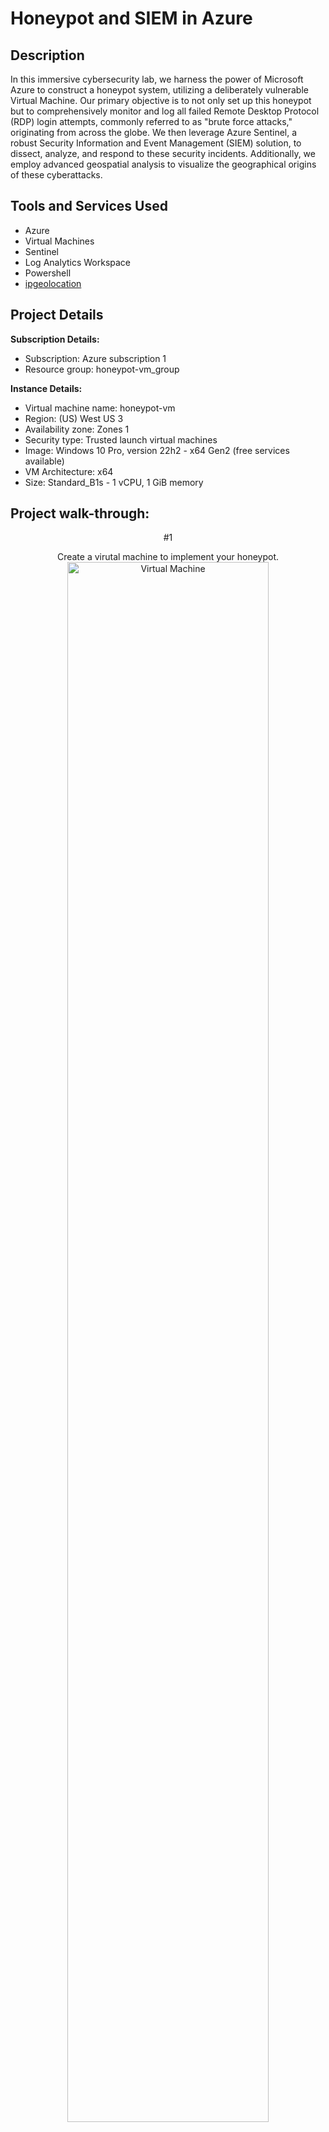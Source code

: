 <h1>Honeypot and SIEM in Azure</h1>


<h2>Description</h2>
In this immersive cybersecurity lab, we harness the power of Microsoft Azure to construct a honeypot system, utilizing a deliberately vulnerable Virtual Machine. Our primary objective is to not only set up this honeypot but to comprehensively monitor and log all failed Remote Desktop Protocol (RDP) login attempts, commonly referred to as "brute force attacks," originating from across the globe. We then leverage Azure Sentinel, a robust Security Information and Event Management (SIEM) solution, to dissect, analyze, and respond to these security incidents. Additionally, we employ advanced geospatial analysis to visualize the geographical origins of these cyberattacks.
<br/>


<h2>Tools and Services Used</h2>

- Azure
- Virtual Machines
- Sentinel
- Log Analytics Workspace
- Powershell
- [ipgeolocation](https://app.ipgeolocation.io/)


<h2>Project Details</h2>

<b>Subscription Details:</b>
- Subscription: Azure subscription 1
- Resource group: honeypot-vm_group

<b>Instance Details:</b>
- Virtual machine name: honeypot-vm
- Region: (US) West US 3
- Availability zone: Zones 1
- Security type: Trusted launch virtual machines
- Image: Windows 10 Pro, version 22h2 - x64 Gen2 (free services available)
- VM Architecture: x64
- Size: Standard_B1s - 1 vCPU, 1 GiB memory

   
<h2>Project walk-through:</h2>

<p align="center">
 #1 
<p align="center">
Create a virutal machine to implement your honeypot.<br/>
<img src="https://i.imgur.com/nu0Hs9A.png" height="80%" width="80%" alt="Virtual Machine"/>
<br />
<p align="center">
 #2 
<p align="center">
Create a Log Analytics Workspace. This will allow us to ingest logs from the Virtual Machine.<br/>
<img src="https://i.imgur.com/DFVr3SB.png" height="80%" width="80%" alt="Log Analytics Workspace"/>
<br />
<p align="center">
 #3 
<p align="center">
We will enable the ability to gather the logs from the Virtual Machine using Microsoft Defender for Cloud. In Environment Settings click on the Log Analytics Workspace that was created in the previous step. Once your in Defender Plans, turn Servers on and save, then in Data collection select All Events and save.<br/>
<img src="https://i.imgur.com/QBdnnHJ.png" height="80%" width="80%" alt="Defender for Cloud"/>
<br />
<p align="center">
 #4 
<p align="center">
We will now add Microsoft Sentinel. This is the SIEM used to visualize the attack data. Choose your Log Analytics Workspace and Add.<br/>
<img src="https://i.imgur.com/5cm7bFj.png" height="80%" width="80%" alt="Sentinel"/>
<br />
<p align="center">
 #5 
<p align="center">
Log into your Virtual Machine using Remote Desktop. Turn off the Firewall to make this Virtual Machine vulnerable to outside connections. Make sure to turn the Firewall off in all 3 locations (Domain Profile, Private Profile, Public Profile). <br/>
<img src="https://i.imgur.com/b634SJn.png" height="80%" width="80%" alt="VM Firewall"/>
<br />
<p align="center">
 #6 
<p align="center">
Create an account with IpGeolocation (app.ipgeolocation.io) to obtain an API key needed for the script used in this step. Open Powershell ISE, create a new script, then paste the script below. RUN the script and do not close. <br/>
<img src="https://i.imgur.com/aLhVvYv.png" height="80%" width="80%" alt="Powershell"/>
<br />
   <p align="center">
 #7 
<p align="center">
In your Log Analytics Workspace, create a new custome log (MMA-based). Use the log file in your Virtual Machine to train this custom log and also use this Collection path from your Virtual Machine C:\ProgramData\failed_rdp.log. Test your custom log using the query below. 
   FAILED_RDP_WITH_GEO_CL
| parse RawData with * "latitude:" Latitude ",longitude:" Longitude ",destinationhost:" DestinationHost ",username:" Username ",sourcehost:" Sourcehost ",state:" State ", country:" Country ",label:" Label ",timestamp:" Timestamp 
   <br/>
<img src="https://i.imgur.com/UXgU5O2.png" height="80%" width="80%" alt="Custom Log - Log Analytics Workspace"/>
<br />
<p align="center">
 #8 
<p align="center">
Back in Sentinel, add a new Workbook. This will help us visualize the logs being extracted from the custom log we created in the Log Analytics Workspace. Use the query below when adding the new Workbook.<br/>
<img src="https://i.imgur.com/H2YqgKA.png" height="80%" width="80%" alt="Sentinel - New Workbook"/>
<br />
<!--
 ```diff
- text in red
+ text in green
! text in orange
# text in gray
@@ text in purple (and bold)@@
```
--!>

